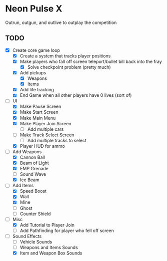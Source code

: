 # Neon Pulse X
Outrun, outgun, and outlive to outplay the competition

## TODO
- [x] Create core game loop
  - [x] Create a system that tracks player positions
  - [x] Make players who fall off screen teleport/bullet bill back into the fray
    - [x] Solve checkpoint problem (pretty much)
  - [x] Add pickups
    - [x] Weapons
    - [x] Items
  - [x] Add life tracking
  - [x] End Game when all other players have 0 lives (sort of)
- [ ] UI
  - [x] Make Pause Screen
  - [x] Make Start Screen
  - [x] Make Main Menu
  - [x] Make Player Join Screen
    - [ ] Add multiple cars
  - [ ] Make Track Select Screen
    - [ ] Add multiple tracks to select
  - [x] Player HUD for ammo
- [ ] Add Weapons
  - [x] Cannon Ball
  - [x] Beam of Light
  - [x] EMP Grenade
  - [ ] Sound Wave
  - [x] Ice Beam
- [ ] Add Items
  - [x] Speed Boost
  - [x] Wall
  - [x] Mine
  - [ ] Ghost
  - [ ] Counter Shield
- [ ] Misc
  - [x] Add Tutorial to Player Join
  - [ ] Add Pathfinding for player who fell off screen
- [ ] Sound Effects
  - [ ] Vehicle Sounds
  - [ ] Weapons and Items Sounds
  - [x] Item and Weapon Box Sounds

